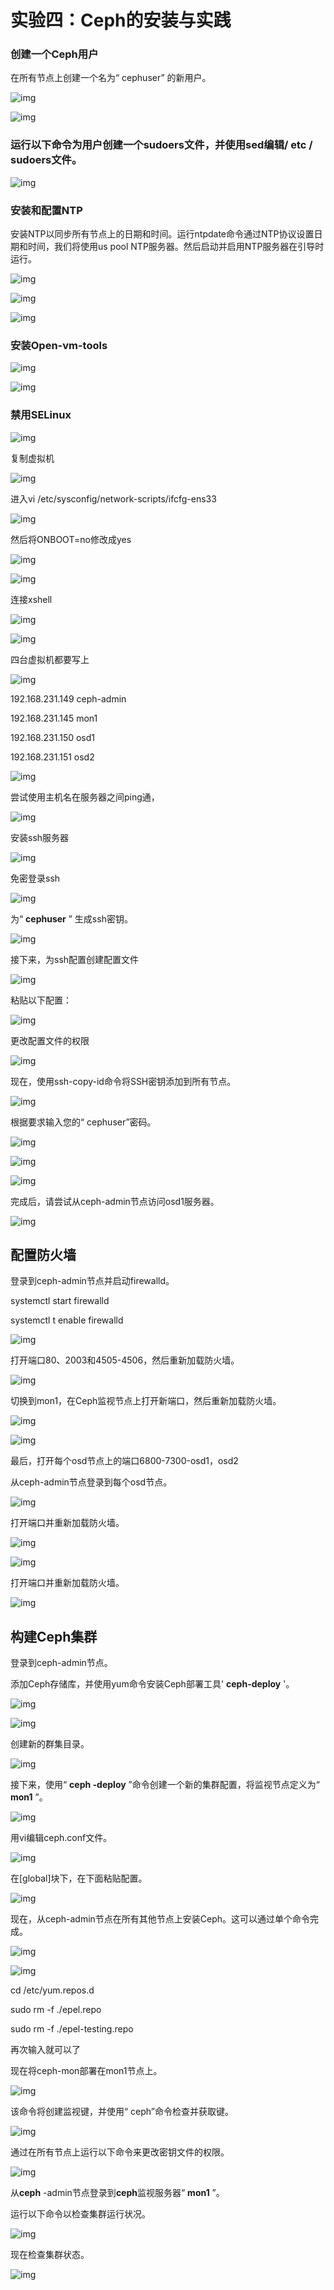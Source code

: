 # 实验四：Ceph的安装与实践

### 创建一个Ceph用户

在所有节点上创建一个名为“ cephuser” 的新用户。

![img](../image4/1.png) 

![img](../image4/2.png)  

### **运行以下命令为用户创建一个sudoers文件，并使用sed编辑/ etc / sudoers文件。**

![img](../image4/3.png)  

### **安装和配置NTP**

安装NTP以同步所有节点上的日期和时间。运行ntpdate命令通过NTP协议设置日期和时间，我们将使用us pool NTP服务器。然后启动并启用NTP服务器在引导时运行。

![img](../image4/4.png)  

![img](../image4/5.png)  

![img](../image4/6.png)  

### **安装Open-vm-tools**

![img](../image4/7.png)  

![img](../image4/8.png)  

### **禁用SELinux**

![img](../image4/9.png)  

 

 

复制虚拟机

![img](../image4/10.png)  

 

 

进入vi /etc/sysconfig/network-scripts/ifcfg-ens33

![img](../image4/11.png)  

然后将ONBOOT=no修改成yes

![img](../image4/12.png)  

![img](../image4/13.png)  

连接xshell

![img](../image4/14.png)  

![img](../image4/15.png)  

四台虚拟机都要写上

![img](../image4/16.png)  

192.168.231.149  ceph-admin

192.168.231.145  mon1

192.168.231.150  osd1

192.168.231.151  osd2

![img](../image4/17.png)  

尝试使用主机名在服务器之间ping通，

![img](../image4/18.png)  

 

安装ssh服务器

![img](../image4/19.png)  

免密登录ssh

![img](../image4/20.png)  

为“ **cephuser** ” 生成ssh密钥。

![img](../image4/21.png)  

接下来，为ssh配置创建配置文件

![img](../image4/22.png)  

粘贴以下配置：

![img](../image4/23.png)  

更改配置文件的权限

![img](../image4/24.png)  

现在，使用ssh-copy-id命令将SSH密钥添加到所有节点。

![img](../image4/50.png)  

根据要求输入您的“ cephuser”密码。

![img](../image4/25.png)  

![img](../image4/26.png)  

![img](../image4/27.png)  

完成后，请尝试从ceph-admin节点访问osd1服务器。

![img](../image4/28.png)  

## **配置防火墙**

登录到ceph-admin节点并启动firewalld。

systemctl start firewalld 

systemctl t enable firewalld 

![img](../image4/29.png)  

打开端口80、2003和4505-4506，然后重新加载防火墙。

![img](../image4/30.png)  

切换到mon1，在Ceph监视节点上打开新端口，然后重新加载防火墙。

![img](../image4/31.png)  

![img](../image4/32.png)  

最后，打开每个osd节点上的端口6800-7300-osd1，osd2

从ceph-admin节点登录到每个osd节点。

![img](../image4/33.png)  

打开端口并重新加载防火墙。

 

![img](../image4/34.png)  

![img](../image4/35.png)  

打开端口并重新加载防火墙。

![img](../image4/36.png)  

 

## **构建Ceph集群**

登录到ceph-admin节点。

添加Ceph存储库，并使用yum命令安装Ceph部署工具' **ceph-deploy** '。

![img](../image4/37.png)  

![img](../image4/38.png)  

创建新的群集目录。

![img](../image4/39.png)  

接下来，使用“ **ceph -deploy** ”命令创建一个新的集群配置，将监视节点定义为“ **mon1** ”。

![img](../image4/40.png)  

用vi编辑ceph.conf文件。

![img](../image4/41.png)  

在[global]块下，在下面粘贴配置。

![img](../image4/42.png)  

现在，从ceph-admin节点在所有其他节点上安装Ceph。这可以通过单个命令完成。

![img](../image4/43.png)  

 

![img](../image4/44.png)  

cd /etc/yum.repos.d

sudo rm -f ./epel.repo

sudo rm -f ./epel-testing.repo

再次输入就可以了



现在将ceph-mon部署在mon1节点上。

![img](../image4/45.png)  

该命令将创建监视键，并使用“ ceph”命令检查并获取键。

![img](../image4/46.png)  

通过在所有节点上运行以下命令来更改密钥文件的权限。

![img](../image4/47.png)  

从**ceph** -admin节点登录到**ceph**监视服务器“ **mon1** ”。

运行以下命令以检查集群运行状况。

![img](../image4/48.png)  

现在检查集群状态。

![img](../image4/49.png)  